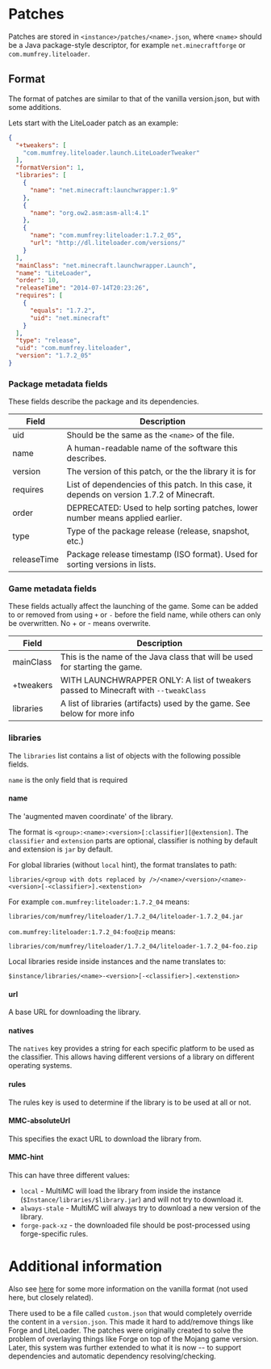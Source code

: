 # Patches 
Patches are stored in `<instance>/patches/<name>.json`, where `<name>` should be a Java package-style descriptor, for example `net.minecraftforge` or `com.mumfrey.liteloader`.

## Format

The format of patches are similar to that of the vanilla version.json, but with some additions.

Lets start with the LiteLoader patch as an example:

```json
{
  "+tweakers": [
    "com.mumfrey.liteloader.launch.LiteLoaderTweaker"
  ],
  "formatVersion": 1,
  "libraries": [
    {
      "name": "net.minecraft:launchwrapper:1.9"
    },
    {
      "name": "org.ow2.asm:asm-all:4.1"
    },
    {
      "name": "com.mumfrey:liteloader:1.7.2_05",
      "url": "http://dl.liteloader.com/versions/"
    }
  ],
  "mainClass": "net.minecraft.launchwrapper.Launch",
  "name": "LiteLoader",
  "order": 10,
  "releaseTime": "2014-07-14T20:23:26",
  "requires": [
    {
      "equals": "1.7.2",
      "uid": "net.minecraft"
    }
  ],
  "type": "release",
  "uid": "com.mumfrey.liteloader",
  "version": "1.7.2_05"
}
```
### Package metadata fields

These fields describe the package and its dependencies.

| Field | Description |
| --- | --- |
| uid | Should be the same as the `<name>` of the file. |
| name | A human-readable name of the software this describes. |
| version | The version of this patch, or the the library it is for |
| requires | List of dependencies of this patch. In this case, it depends on version 1.7.2 of Minecraft. | 
| order | DEPRECATED: Used to help sorting patches, lower number means applied earlier. |
| type | Type of the package release (release, snapshot, etc.) |
| releaseTime | Package release timestamp (ISO format). Used for sorting versions in lists. |

### Game metadata fields

These fields actually affect the launching of the game. Some can be added to or removed from using `+` or `-` before the field name, while others can only be overwritten. No + or - means overwrite.

| Field | Description |
| --- | --- |
| mainClass | This is the name of the Java class that will be used for starting the game. |
| +tweakers | WITH LAUNCHWRAPPER ONLY: A list of tweakers passed to Minecraft with `--tweakClass` |
| libraries | A list of libraries (artifacts) used by the game. See below for more info |

### libraries

The `libraries` list contains a list of objects with the following possible fields.

`name` is the only field that is required

#### name

The 'augmented maven coordinate' of the library.

The format is `<group>:<name>:<version>[:classifier][@extension]`.
The `classifier` and `extension` parts are optional, classifier is nothing by default and extension is `jar` by default.

For global libraries (without `local` hint), the format translates to path:
```
libraries/<group with dots replaced by />/<name>/<version>/<name>-<version>[-<classifier>].<extenstion>
```

For example `com.mumfrey:liteloader:1.7.2_04` means:
```
libraries/com/mumfrey/liteloader/1.7.2_04/liteloader-1.7.2_04.jar
```

`com.mumfrey:liteloader:1.7.2_04:foo@zip` means:
```
libraries/com/mumfrey/liteloader/1.7.2_04/liteloader-1.7.2_04-foo.zip
```

Local libraries reside inside instances and the name translates to:
```
$instance/libraries/<name>-<version>[-<classifier>].<extenstion>
```

#### url

A base URL for downloading the library.

#### natives

The `natives` key provides a string for each specific platform to be used as the classifier. This allows having different versions of a library on different operating systems.

#### rules

The rules key is used to determine if the library is to be used at all or not.

#### MMC-absoluteUrl

This specifies the exact URL to download the library from.

#### MMC-hint

This can have three different values:
* `local` - MultiMC will load the library from inside the instance (`$Instance/libraries/$library.jar`) and will not try to download it.
* `always-stale` - MultiMC will always try to download a new version of the library.
* `forge-pack-xz` - the downloaded file should be post-processed using forge-specific rules.

# Additional information
Also see [here](http://wiki.vg/Game_Files) for some more information on the vanilla format (not used here, but closely related).

There used to be a file called `custom.json` that would completely override the content in a `version.json`. This made it hard to add/remove things like Forge and LiteLoader. The patches were originally created to solve the problem of overlaying things like Forge on top of the Mojang game version. Later, this system was further extended to what it is now -- to support dependencies and automatic dependency resolving/checking.

